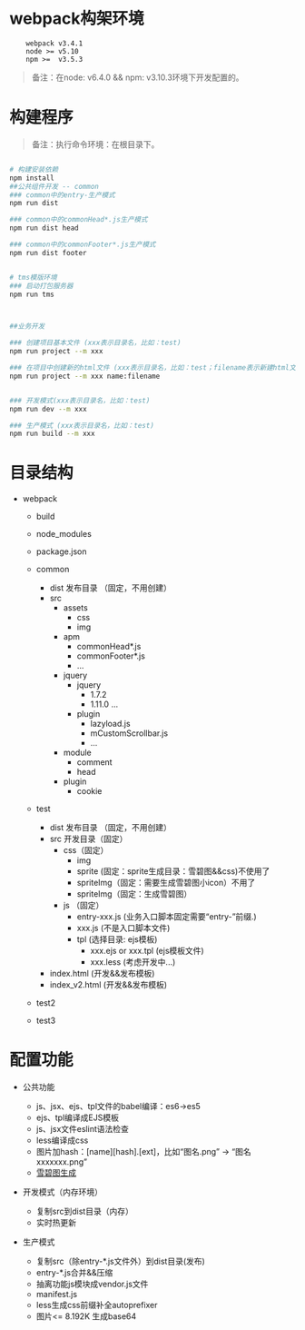 # webpack构架环境
```
	webpack v3.4.1
	node >= v5.10
    npm >=  v3.5.3
``` 
> 备注：在node: v6.4.0 && npm: v3.10.3环境下开发配置的。


# 构建程序
>备注：执行命令环境：在根目录下。

``` bash

# 构建安装依赖
npm install
##公共组件开发 -- common
### common中的entry-生产模式
npm run dist

### common中的commonHead*.js生产模式
npm run dist head

### common中的commonFooter*.js生产模式
npm run dist footer


# tms模版环境
### 启动打包服务器
npm run tms   



##业务开发

### 创建项目基本文件 (xxx表示目录名，比如：test)
npm run project --m xxx 

### 在项目中创建新的html文件 (xxx表示目录名，比如：test；filename表示新建html文件的名字，不需要.html后缀，比如：index_v1)   同时创建对应的js及less文件
npm run project --m xxx name:filename


### 开发模式(xxx表示目录名，比如：test)
npm run dev --m xxx

### 生产模式 (xxx表示目录名，比如：test)
npm run build --m xxx


```

# 目录结构
* webpack
	- build
	- node_modules
	- package.json
	- common
		- dist 发布目录 （固定，不用创建）
		- src
			- assets
				- css
				- img
			- apm
				- commonHead*.js
				- commonFooter*.js
				- ... 
			- jquery
				- jquery
					- 1.7.2
					- 1.11.0 ...
				- plugin
					- lazyload.js
					- mCustomScrollbar.js
					- ...
			- module
				- comment
				- head
			- plugin
				- cookie

	- test
		- dist 发布目录 （固定，不用创建）
		- src 开发目录（固定）
			-	css（固定）
				- img
				- sprite (固定：sprite生成目录：雪碧图&&css)不使用了
				- spriteImg（固定：需要生成雪碧图小icon）不用了
				- spriteImg（固定：生成雪碧图）
			- js （固定）
				- entry-xxx.js (业务入口脚本固定需要“entry-”前缀.)
				- xxx.js (不是入口脚本文件)
				- tpl (选择目录: ejs模板)
					- xxx.ejs or xxx.tpl (ejs模板文件) 
					- xxx.less (考虑开发中...)
		- index.html (开发&&发布模板)
		- index_v2.html (开发&&发布模板)
	- test2
	- test3
	




# 配置功能
* 公共功能	
	- js、jsx、ejs、tpl文件的babel编译：es6->es5
	- ejs、tpl编译成EJS模板
	- js、jsx文件eslint语法检查
	- less编译成css
	- 图片加hash：[name][hash].[ext]，比如“图名.png” -> “图名xxxxxxx.png”
	- [雪碧图生成](https://github.com/youzan/sprite-loader)

* 开发模式（内存环境）
	- 复制src到dist目录（内存）
	- 实时热更新
	

* 生产模式
	- 复制src（除entry-*.js文件外）到dist目录(发布)
	- entry-*.js合并&&压缩
	- 抽离功能js模块成vendor.js文件
	- manifest.js
	- less生成css前缀补全autoprefixer
	- 图片<= 8.192K 生成base64
	








